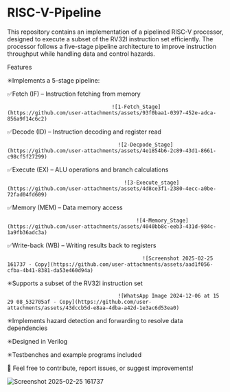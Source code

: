 # RISC-V-Pipeline

This repository contains an implementation of a pipelined RISC-V processor, designed to execute a subset of the RV32I instruction set efficiently. The processor follows a five-stage pipeline architecture to improve instruction throughput while handling data and control hazards.

Features

  ✳Implements a 5-stage pipeline:
  
  ✅Fetch (IF) – Instruction fetching from memory
  
                                      ![1-Fetch_Stage](https://github.com/user-attachments/assets/93f0baa1-0397-452e-adca-856a9f14c6c2)


  ✅Decode (ID) – Instruction decoding and register read
  
                                        ![2-Decpode_Stage](https://github.com/user-attachments/assets/4e1854b6-2c89-43d1-8661-c98cf5f27299)


  ✅Execute (EX) – ALU operations and branch calculations
  
                                          ![3-Execute_stage](https://github.com/user-attachments/assets/4d8ce3f1-2380-4ecc-a0be-72fad04fd609)


  ✅Memory (MEM) – Data memory access
  
                                              ![4-Memory_Stage](https://github.com/user-attachments/assets/4040bb8c-eeb3-431d-984c-1a9fb36adc3a)


  ✅Write-back (WB) – Writing results back to registers
  
                                                ![Screenshot 2025-02-25 161737 - Copy](https://github.com/user-attachments/assets/aad1f056-cfba-4b41-8381-da53e460d94a)


  ✳Supports a subset of the RV32I instruction set
  
                                        ![WhatsApp Image 2024-12-06 at 15 29 08_532705af - Copy](https://github.com/user-attachments/assets/43dccb5d-e8aa-4dba-a42d-1e3ac6d53ea0)


  ✳Implements hazard detection and forwarding to resolve data dependencies

  ✳Designed in Verilog

  ✳Testbenches and example programs included

🚀 Feel free to contribute, report issues, or suggest improvements!

![Screenshot 2025-02-25 161737](https://github.com/user-attachments/assets/08d66922-9b00-4f58-9a2f-ef6e7e3d8a52)
